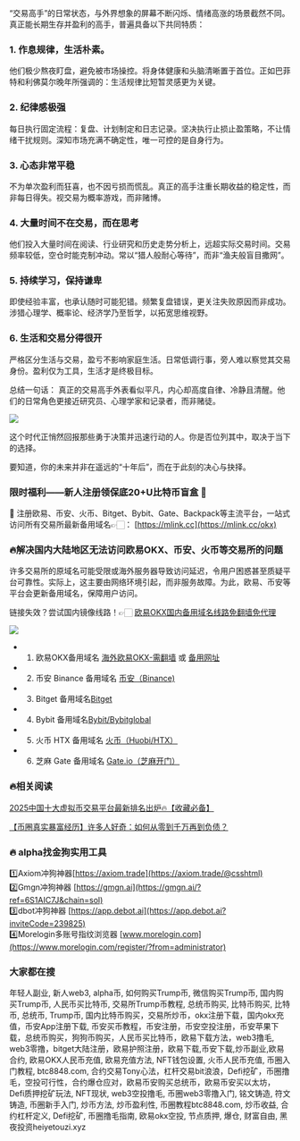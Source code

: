 “交易高手”的日常状态，与外界想象的屏幕不断闪烁、情绪高涨的场景截然不同。真正能长期生存并盈利的高手，普遍具备以下共同特质：

### 1. 作息规律，生活朴素。
他们极少熬夜盯盘，避免被市场操控。将身体健康和头脑清晰置于首位。正如巴菲特和利佛莫尔晚年所强调的：生活规律比短暂灵感更为关键。

### 2. 纪律感极强
每日执行固定流程：复盘、计划制定和日志记录。坚决执行止损止盈策略，不让情绪干扰规则。深知市场充满不确定性，唯一可控的是自身行为。

### 3. 心态非常平稳
不为单次盈利而狂喜，也不因亏损而慌乱。真正的高手注重长期收益的稳定性，而非每日得失。视交易为概率游戏，而非赌博。

### 4. 大量时间不在交易，而在思考
他们投入大量时间在阅读、行业研究和历史走势分析上，远超实际交易时间。交易频率较低，空仓时能克制冲动。常以“猎人般耐心等待”，而非“渔夫般盲目撒网”。

### 5. 持续学习，保持谦卑
即使经验丰富，也承认随时可能犯错。频繁复盘错误，更关注失败原因而非成功。涉猎心理学、概率论、经济学乃至哲学，以拓宽思维视野。

### 6. 生活和交易分得很开
严格区分生活与交易，盈亏不影响家庭生活。日常低调行事，旁人难以察觉其交易身份。盈利仅为工具，生活才是终极目标。

总结一句话：
真正的交易高手外表看似平凡，内心却高度自律、冷静且清醒。他们的日常角色更接近研究员、心理学家和记录者，而非赌徒。

[![](https://307e939.webp.li/og.png)](https://btc8848.com/top-10-exchanges)

这个时代正悄然回报那些勇于决策并迅速行动的人。你是否位列其中，取决于当下的选择。

要知道，你的未来并非在遥远的“十年后”，而在于此刻的决心与抉择。

### 限时福利——新人注册领保底20+U比特币盲盒 🎁
🎁 注册欧易、币安、火币、Bitget、Bybit、Gate、Backpack等主流平台，一站式访问所有交易所最新备用域名👉🏻： [https://mlink.cc](https://mlink.cc/okx)

### 🔥解决国内大陆地区无法访问欧易OKX、币安、火币等交易所的问题
许多交易所的原域名可能受限或海外服务器导致访问延迟，令用户困惑甚至质疑平台可靠性。实际上，这主要由网络环境引起，而非服务故障。为此，欧易、币安等平台会更新备用域名，保障用户访问。

链接失效？尝试国内镜像线路！👉🏻 [欧易OKX国内备用域名线路免翻墙免代理](https://vlink.cc/okxcn)

[![](https://307e939.webp.li/20250812124552161.png)](https://vlink.cc/okxcn)


- 1. 欧易OKX备用域名 [海外欧易OKX-需翻墙](https://www.okx.com/join/76527935) 或 [备用网址](https://www.oucnyi.net/zh-hans/join/76527935) 
- 2. 币安 Binance 备用域名 [币安（Binance)](https://accounts.binance.com/zh-CN/register?ref=36457687)
- 3. Bitget 备用域名[Bitget](https://www.bitget.com/zh-CN/referral/register?from=referral&clacCode=VRNEYUTR)
- 4. Bybit 备用域名[Bybit/Bybitglobal](https://www.bybitglobal.com/zh-MY/invite/?ref=VMKORMM)
- 5. 火币 HTX 备用域名 [火币（Huobi/HTX）](https://www.htx.com/invite/zh-cn/1f?invite_code=whf45223)
- 6. 芝麻 Gate 备用域名 [Gate.io（芝麻开门）](https://www.gate.io/zh/signup?ref_type=103&ref=A1ERAQ)

### 🔥相关阅读
[2025中国十大虚拟币交易平台最新排名出炉🔥【收藏必备】](https://btc8848.com/top-10-exchanges/)

[【币圈真实暴富经历】许多人好奇：如何从零到千万再到负债？](https://heiyetouzi.xyz/biquanstory001/)


### 🔥 alpha找金狗实用工具
1️⃣Axiom冲狗神器[https://axiom.trade](https://axiom.trade/@csshtml)  
2️⃣Gmgn冲狗神器 [https://gmgn.ai](https://gmgn.ai/?ref=6S1AIC7J&chain=sol)  
3️⃣dbot冲狗神器 [https://app.debot.ai](https://app.debot.ai?inviteCode=239825)  
4️⃣Morelogin多账号指纹浏览器 [www.morelogin.com](https://www.morelogin.com/register/?from=administrator)  

### 大家都在搜
年轻人副业, 新人web3, alpha币, 如何购买Trump币, 微信购买Trump币, 国内购买Trump币, 人民币买比特币, 交易所Trump币教程, 总统币购买, 比特币购买, 比特币, 总统币, Trump币, 国内比特币购买，交易所炒币，okx注册下载，国内okx充值，币安App注册下载, 币安买币教程，币安注册，币安空投注册，币安苹果下载，总统币购买，狗狗币购买，人民币买比特币，欧易下载方法，web3撸毛, web3零撸，bitget大陆注册，欧易护照注册，欧易下载,币安下载,炒币副业,欧易合约, 欧易OKX人民币充值, 欧易充值方法, NFT钱包设置, 火币人民币充值, 币圈入门教程, btc8848.com, 合约交易Tony心法，杠杆交易bit浪浪，Defi挖矿，币圈撸毛，空投可行性，合约爆仓应对，欧易币安购买总统币，欧易币安买以太坊， Defi质押挖矿玩法, NFT现状, web3空投撸毛, 币圈web3零撸入门, 铭文铸造, 符文铸造, 币圈新手入门, 炒币方法, 炒币盈利性, 币圈教程btc8848.com, 炒币收益, 合约杠杆定义, Defi挖矿, 币圈撸毛指南, 欧易okx空投, 节点质押, 爆仓, 财富自由, 黑夜投资heiyetouzi.xyz